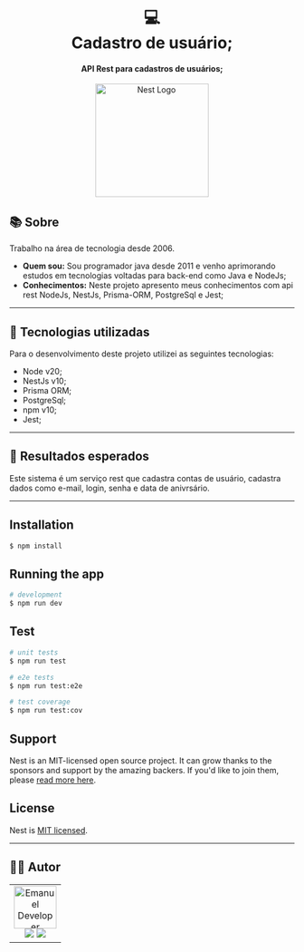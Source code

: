 <h1 align="center">
  💻<br>Cadastro de usuário;
</h1>

<h4 align="center">
  API Rest para cadastros de usuários;
</h4>

<p align="center">
  <a href="http://nestjs.com/" target="blank"><img src="https://nestjs.com/img/logo-small.svg" width="200" alt="Nest Logo" /></a>
</p>

## 📚 Sobre
Trabalho na área de tecnologia desde 2006.

- **Quem sou:** Sou programador java desde 2011 e venho aprimorando estudos em tecnologias voltadas para back-end como Java e NodeJs;
- **Conhecimentos:** Neste projeto apresento meus conhecimentos com api rest NodeJs, NestJs, Prisma-ORM, PostgreSql e Jest;

---

## 💼 Tecnologias utilizadas
Para o desenvolvimento deste projeto utilizei as seguintes tecnologias:

- Node v20;
- NestJs v10;
- Prisma ORM;
- PostgreSql;
- npm v10;
- Jest;

---

## 💼 Resultados esperados
Este sistema é um serviço rest que cadastra contas de usuário, cadastra dados como e-mail, login, senha e data de anivrsário.

---

## Installation

```bash
$ npm install
```

## Running the app

```bash
# development
$ npm run dev

```

## Test

```bash
# unit tests
$ npm run test

# e2e tests
$ npm run test:e2e

# test coverage
$ npm run test:cov
```

## Support

Nest is an MIT-licensed open source project. It can grow thanks to the sponsors and support by the amazing backers. If you'd like to join them, please [read more here](https://docs.nestjs.com/support).


## License

Nest is [MIT licensed](LICENSE).

---

## 👨‍💻 Autor <br>
<table>
  <tr>
    <td align="center">
      <a href="https://github.com/emanueldeveloper82">
        <img src="https://avatars3.githubusercontent.com/u/31600150?s=460&v=4" width="75px;" alt="Emanuel Developer"/>
        <br/>        
      </a>
      <a href="https://www.linkedin.com/in/emanuel-silva-05743b84/" target="_blank"><img src="https://img.shields.io/badge/-LinkedIn-%230077B5?style=for-the-badge&logo=linkedin&logoColor=white" target="_blank"></a> 
      <a href = "mailto:emanuel.developer82@gmail.com"><img src="https://img.shields.io/badge/-Gmail-%23333?style=for-the-badge&logo=gmail&logoColor=white" target="_blank"></a>
    </td>
  </tr>
</table>